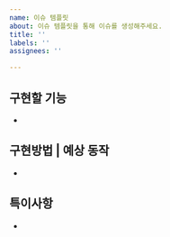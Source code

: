```yaml
---
name: 이슈 템플릿
about: 이슈 템플릿을 통해 이슈를 생성해주세요.
title: ''
labels: ''
assignees: ''

---
```


**구현할 기능**
---
- 

**구현방법 | 예상 동작**
---
- 

**특이사항**
---
-
